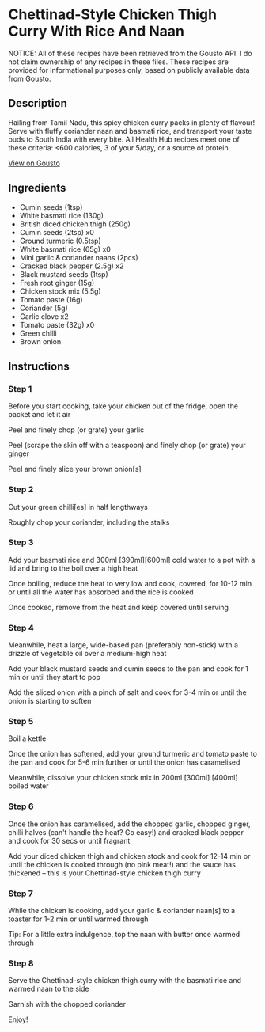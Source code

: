 # Chettinad-Style Chicken Thigh Curry With Rice And Naan

NOTICE: All of these recipes have been retrieved from the Gousto API. I do not claim ownership of any recipes in these files. These recipes are provided for informational purposes only, based on publicly available data from Gousto.

## Description

Hailing from Tamil Nadu, this spicy chicken curry packs in plenty of flavour! Serve with fluffy coriander naan and basmati rice, and transport your taste buds to South India with every bite. All Health Hub recipes meet one of these criteria: <600 calories, 3 of your 5/day, or a source of protein.

[View on Gousto](https://www.gousto.co.uk/recipes/cookbook/chettinad-chicken-curry)

## Ingredients

- Cumin seeds (1tsp)
- White basmati rice (130g)
- British diced chicken thigh (250g)
- Cumin seeds (2tsp) x0
- Ground turmeric (0.5tsp)
- White basmati rice (65g) x0
- Mini garlic & coriander naans (2pcs)
- Cracked black pepper (2.5g) x2
- Black mustard seeds (1tsp)
- Fresh root ginger (15g)
- Chicken stock mix (5.5g)
- Tomato paste (16g)
- Coriander (5g)
- Garlic clove x2
- Tomato paste (32g) x0
- Green chilli
- Brown onion

## Instructions


### Step 1

Before you start cooking, take your chicken out of the fridge, open the packet and let it air

Peel and finely chop (or grate) your garlic

Peel (scrape the skin off with a teaspoon) and finely chop (or grate) your ginger

Peel and finely slice your brown onion[s]


### Step 2

Cut your green chilli[es] in half lengthways

Roughly chop your coriander, including the stalks


### Step 3

Add your basmati rice and 300ml <span class="text-purple">[390ml]</span><span class="text-danger">[600ml] </span>cold water to a pot with a lid and bring to the boil over a high heat 

Once boiling, reduce the heat to very low and cook, covered, for 10-12 min or until all the water has absorbed and the rice is cooked 

Once cooked, remove from the heat and keep covered until serving


### Step 4

Meanwhile, heat a large, wide-based pan (preferably non-stick) with a drizzle of vegetable oil over a medium-high heat

Add your black mustard seeds and cumin seeds to the pan and cook for 1 min or until they start to pop

Add the sliced onion with a pinch of salt and cook for 3-4 min or until the onion is starting to soften


### Step 5

Boil a kettle

Once the onion has softened, add your ground turmeric and tomato paste to the pan and cook for 5-6 min further or until the onion has caramelised

Meanwhile, dissolve your chicken stock mix in 200ml <span class="text-purple">[300ml]</span> <span class="text-danger">[400ml]</span> boiled water


### Step 6

Once the onion has caramelised, add the chopped garlic, chopped ginger, chilli halves (can't handle the heat? Go easy!) and cracked black pepper and cook for 30 secs or until fragrant

Add your diced chicken thigh and chicken stock and cook for 12-14 min or until the chicken is cooked through (no pink meat!) and the sauce has thickened – this is your Chettinad-style chicken thigh curry


### Step 7

While the chicken is cooking, add your garlic & coriander naan[s] to a toaster for 1-2 min or until warmed through

Tip: For a little extra indulgence, top the naan with butter once warmed through

### Step 8

Serve the Chettinad-style chicken thigh curry with the basmati rice and warmed naan to the side

Garnish with the chopped coriander

Enjoy!

